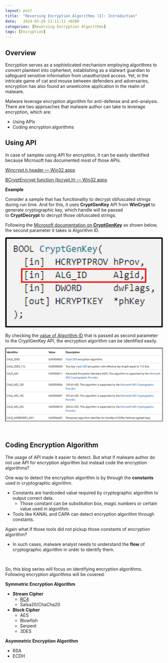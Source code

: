 ```yaml
---
layout:	post
title:  "Reversing Encryption Algorithms (I): Introduction"
date:   2024-03-29 11:11:11 +0200
categories: [Reversing Encryption Algorithms]
tags: [Encryption]
---
```


## Overview

Encryption serves as a sophisticated mechanism employing algorithms to convert plaintext into ciphertext, establishing as a stalwart guardian to safeguard sensitive information from unauthorized access. Yet, in the intricate game of cat and mouse between defenders and adversaries, encryption has also found an unwelcome application in the realm of malware.

Malware leverage encryption algorithm for anti-defense and anti-analysis. There are two approaches that malware author can take to leverage encryption, which are:

- Using APIs
- Coding encryption algorithms

## Using API

In case of samples using API for encryption, it can be easily identified because Microsoft has documented most of those APIs.

[Wincrypt.h header — Win32 apps](https://learn.microsoft.com/en-us/windows/win32/api/wincrypt/)

[BCryptEncrypt function (bcrypt.h) — Win32 apps](https://learn.microsoft.com/en-us/windows/win32/api/bcrypt/nf-bcrypt-bcryptencrypt)

**Example**

Consider a sample that has functionality to decrypt obfuscated strings during run time. And for this, it uses **CryptGenKey** API from **WinCrypt** to generate cryptographic key, which handle will be passed to **CryptDecrypt** to decrypt those obfuscated strings.

Following the [Microsoft documentation on **CryptGenKey**](https://learn.microsoft.com/en-us/windows/win32/api/wincrypt/nf-wincrypt-cryptdecrypt) as shown below, the second parameter it takes is Algorithm ID.

![CryptDecrypt](/images/2024-03-29-Reversing-Encryption-Algorithm-I/CryptDecrypt.png)

By checking the [value of Algorithm ID](https://learn.microsoft.com/en-us/windows/win32/seccrypto/alg-id) that is passed as second parameter to the CryptGenKey API, the encryption algorithm can be identified easily.

![AlgorithmID](/images/2024-03-29-Reversing-Encryption-Algorithm-I/AlgorithmID.png)

<br>

## Coding Encryption Algorithm

The usage of API made it easier to detect. But what if malware author do not use API for encryption algorithm but instead code the encryption algorithms?

One way to detect the encryption algorithm is by through the **constants** used in cryptographic algorithm.
- Constants are hardcoded value required by cryptographic algorithm to output correct data.
    - Those constant can be substitution box, magic numbers or certain value used in algorithm.
- Tools like KANAL and CAPA can detect encryption algorithm through constants.

Again what if those tools did not pickup those constants of encryption algorithm? 
- In such cases, malware analyst needs to understand the **flow** of cryptographic algorithm in order to identify them. 

<br>

So, this blog series will focus on identifying encryption algorithms. Following encryption algorithms will be covered.

**Symmetric Encryption Algorithm**
- **Stream Cipher**
    - [RC4](https://venuschhantel.com.np/posts/Reversing-Encryption-Algorithm-II/)
    - Salsa20/ChaCha20
- **Block Cipher**
    - AES
    - Blowfish
    - Serpent
    - 3DES

**Asymmetric Encryption Algorithm**
- RSA
- ECDH